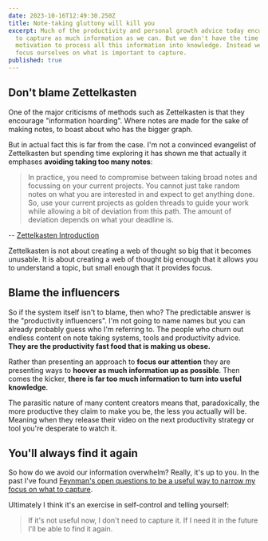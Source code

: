 ```yaml
---
date: 2023-10-16T12:49:30.250Z
title: Note-taking gluttony will kill you
excerpt: Much of the productivity and personal growth advice today encourages us
  to capture as much information as we can. But we don't have the time nor the
  motivation to process all this information into knowledge. Instead we need to
  focus ourselves on what is important to capture.
published: true
---
```

## Don't blame Zettelkasten
One of the major criticisms of methods such as Zettelkasten is that they encourage "information hoarding". Where notes are made for the sake of making notes, to boast about who has the bigger graph. 

But in actual fact this is far from the case. I'm not a convinced evangelist of Zettelkasten but spending time exploring it has shown me that actually it emphases **avoiding taking too many notes**:

> In practice, you need to compromise between taking broad notes and focussing on your current projects. You cannot just take random notes on what you are interested in and expect to get anything done. So, use your current projects as golden threads to guide your work while allowing a bit of deviation from this path. The amount of deviation depends on what your deadline is.

-- [Zettelkasten Introduction](https://zettelkasten.de/introduction/)

Zettelkasten is not about creating a web of thought so big that it becomes unusable. It is about creating a web of thought big enough that it allows you to understand a topic, but small enough that it provides focus.

## Blame the influencers
So if the system itself isn't to blame, then who? The predictable answer is the "productivity influencers". I'm not going to name names but you can already probably guess who I'm referring to. The people who churn out endless content on note taking systems, tools and productivity advice. **They are the productivity fast food that is making us obese.**

Rather than presenting an approach to **focus our attention** they are presenting ways to **hoover as much information up as possible**. Then comes the kicker, **there is far too much information to turn into useful knowledge**.

The parasitic nature of many content creators means that, paradoxically, the more productive they claim to make you be, the less you actually will be. Meaning when they release their video on the next productivity strategy or tool you're desperate to watch it.

## You'll always find it again
So how do we avoid our information overwhelm? Really, it's up to you. In the past I've found [Feynman's open questions to be a useful way to narrow my focus on what to capture](https://fortelabs.com/blog/12-favorite-problems-how-to-spark-genius-with-the-power-of-open-questions/).

Ultimately I think it's an exercise in self-control and telling yourself:

> If it's not useful now, I don't need to capture it. If I need it in the future I'll be able to find it again.